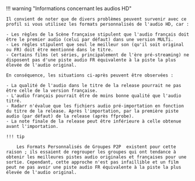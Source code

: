 !!! warning "Informations concernant les audios HD"

    Il convient de noter que de divers problèmes peuvent survenir avec ce profil si vous utilisez les formats personnalisés de l'audio HD, car :

    - Les règles de la Scène française stipulent que l'audio français doit être le premier audio (celui par défaut) dans une version MULTi.
    - Les règles stipulent que seul le meilleur son (qu'il soit original ou FR) doit être mentionné dans le titre.
    - Certains films (et séries, principalement de l'ère pré-streaming) ne disposent pas d'une piste audio FR équivalente à la piste la plus élevée de l'audio original.

    En conséquence, les situations ci-après peuvent être observées :

    - La qualité de l'audio dans le titre de la release pourrait ne pas être celle de la version française.
    - L'audio français pourrait être de moins bonne qualité que l'audio titré.
    - Radarr n'évalue que les fichiers audio pré-importation en fonction du titre de la release. Après l'importation, par la première piste audio (par défaut) de la release (après ffprobe).
    - La note finale de la release peut être inférieure à celle obtenue avant l'importation.

    !!! tip

        Les Formats Personnalisés de Groupes P2P  existent pour cette raison ; ils essaient de regrouper les groupes qui ont tendance à obtenir les meilleures pistes audio originales et françaises pour une sortie. Cependant, cette approche n'est pas infaillible et un film peut ne pas avoir une piste audio FR équivalente à la piste la plus élevée de l'audio original.
